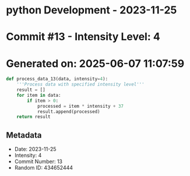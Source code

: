 ﻿# python Development - 2023-11-25
# Commit #13 - Intensity Level: 4
# Generated on: 2025-06-07 11:07:59
```python
def process_data_13(data, intensity=4):
    '''Process data with specified intensity level'''
    result = []
    for item in data:
        if item > 0:
            processed = item * intensity + 37
            result.append(processed)
    return result
```
## Metadata
- Date: 2023-11-25
- Intensity: 4
- Commit Number: 13
- Random ID: 434652444
